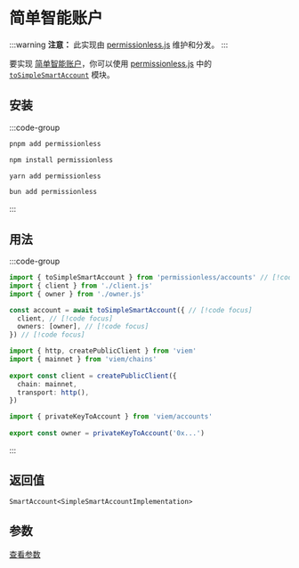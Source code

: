 # 简单智能账户

:::warning
**注意：** 此实现由 [permissionless.js](https://docs.pimlico.io/permissionless) 维护和分发。
:::

要实现 [简单智能账户](https://github.com/eth-infinitism/account-abstraction/blob/develop/contracts/samples/SimpleAccount.sol)，你可以使用 [permissionless.js](https://docs.pimlico.io/permissionless/) 中的 [`toSimpleSmartAccount`](https://docs.pimlico.io/permissionless/reference/accounts/toSimpleSmartAccount) 模块。

## 安装

:::code-group
```bash [pnpm]
pnpm add permissionless
```

```bash [npm]
npm install permissionless
```

```bash [yarn]
yarn add permissionless
```

```bash [bun]
bun add permissionless
```
:::

## 用法

:::code-group

```ts twoslash [example.ts]
import { toSimpleSmartAccount } from 'permissionless/accounts' // [!code focus]
import { client } from './client.js'
import { owner } from './owner.js'

const account = await toSimpleSmartAccount({ // [!code focus]
  client, // [!code focus]
  owners: [owner], // [!code focus]
}) // [!code focus]
```

```ts twoslash [client.ts] filename="config.ts"
import { http, createPublicClient } from 'viem'
import { mainnet } from 'viem/chains'
 
export const client = createPublicClient({
  chain: mainnet,
  transport: http(),
})
```

```ts twoslash [owner.ts (私钥)] filename="owner.ts"
import { privateKeyToAccount } from 'viem/accounts'
 
export const owner = privateKeyToAccount('0x...')
```
:::

## 返回值

`SmartAccount<SimpleSmartAccountImplementation>`

## 参数

[查看参数](https://docs.pimlico.io/permissionless/reference/accounts/toSimpleSmartAccount#parameters)